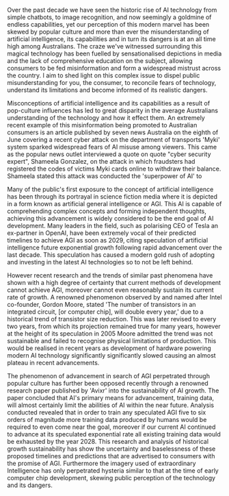 Over the past decade we have seen the historic rise of AI technology from simple chatbots, to image recognition, and now seemingly a goldmine of endless capabilities, yet our perception of this modern marvel has been skewed by popular culture and more than ever the misunderstanding of artificial intelligence, its capabilities and in turn its dangers is at an all time high among Australians. The craze we've witnessed surrounding this magical technology has been fuelled by sensationalised depictions in media and the lack of comprehensive education on the subject, allowing consumers to be fed misinformation and form a widespread mistrust across the country. I aim to shed light on this complex issue to dispel public misunderstanding for you, the consumer, to reconcile fears of technology, understand its limitations and become informed of its realistic dangers.


Misconceptions of artificial intelligence and its capabilities as a result of pop-culture influences has led to great disparity in the average Australians understanding of the technology and how it effect them. An extremely recent example of this misinformation being promoted to Australian consumers is an article published by seven news Australia on the eighth of June covering a recent cyber attack on the department of transports 'Myki' system sparked widespread fears of AI misuse among viewers. This came as the popular news outlet interviewed a quote on quote "cyber security expert", Shameela Gonzalez, on the attack in which fraudsters had registered the codes of victims Myki cards online to withdraw their balance. Shameela stated this attack was conducted the 'superpower of AI' to 


Many of the public's first exposure to the concept of artificial intelligence has been through its portrayal in science fiction media where it is depicted in a form known as artificial general intelligence or AGI. This AI is capable of comprehending complex concepts and forming independent thoughts, achieving this advancement is widely considered to be the end goal of AI development. Many leaders in the field, such as polarising CEO of Tesla an ex-partner in OpenAI, have been extremely vocal of their predicted timelines to achieve AGI as soon as 2029, citing speculation of artificial intelligence future exponential growth following rapid advancement over the last decade. This speculation has caused a modern gold rush of adopting and investing in the latest AI technologies so to not be left behind.

However recent research and the trends of similar past phenomena have shown with a high degree of certainty that current methods of development cannot achieve AGI, moreover cannot even reasonably sustain its current rate of growth. A renowned phenomenon observed by and named after Intel co-founder, Gordon Moore, stated  'The number of transistors in an integrated circuit, \[or computer chip], will double every year,'  due to a historical trend of transistor size reduction. This was later revised to every two years, from which its projection remained true for many years, however at the height of its speculation in 2005 Moore admitted the trend was not sustainable and failed to recognise physical limitations of production. This would be realised in recent years as development of hardware powering modern AI technology significantly significantly slowed causing an almost plateau in recent advancements. 

The phenomenon of advancement in search of AGI perpetrated through popular culture has further been opposed recently through a renowned research paper published by 'Avixr' into the sustainability of AI growth. The paper concluded that AI's primary means for advancement, training data, will almost certainly limit the abilities of AI within the near future. Analysis conducted revealed that in order to train any speculated AGI five to six orders of magnitude more training data produced by humans would be required to even come near the goal, moreover if our current AI continued to advance at its speculated exponential rate all existing training data would be exhausted by the year 2028. This research and analysis of historical growth sustainability has show the uncertainty and baselessness of these proposed timelines and predictions that are advertised to consumers with the promise of AGI. Furthermore the imagery used of extraordinary Intelligence has only perpetrated hysteria similar to that at the time of early computer chip development, skewing public perception of the technology and its dangers.